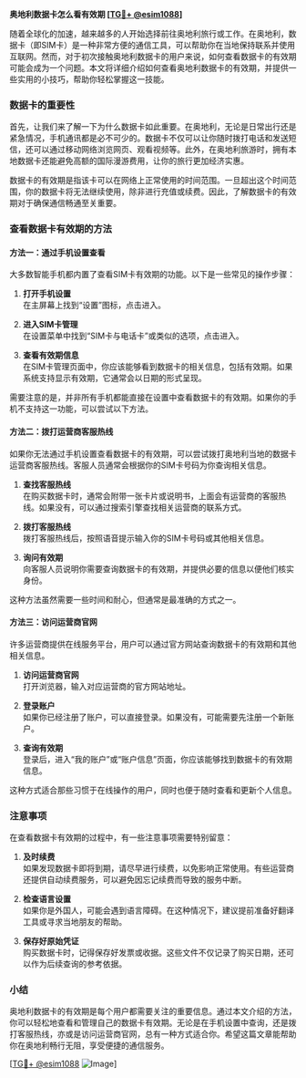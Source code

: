 **奥地利数据卡怎么看有效期 [[TG💪+ @esim1088](https://t.me/s/esim1088)]**

随着全球化的加速，越来越多的人开始选择前往奥地利旅行或工作。在奥地利，数据卡（即SIM卡）是一种非常方便的通信工具，可以帮助你在当地保持联系并使用互联网。然而，对于初次接触奥地利数据卡的用户来说，如何查看数据卡的有效期可能会成为一个问题。本文将详细介绍如何查看奥地利数据卡的有效期，并提供一些实用的小技巧，帮助你轻松掌握这一技能。

### 数据卡的重要性

首先，让我们来了解一下为什么数据卡如此重要。在奥地利，无论是日常出行还是紧急情况，手机通讯都是必不可少的。数据卡不仅可以让你随时拨打电话和发送短信，还可以通过移动网络浏览网页、观看视频等。此外，在奥地利旅游时，拥有本地数据卡还能避免高额的国际漫游费用，让你的旅行更加经济实惠。

数据卡的有效期是指该卡可以在网络上正常使用的时间范围。一旦超出这个时间范围，你的数据卡将无法继续使用，除非进行充值或续费。因此，了解数据卡的有效期对于确保通信畅通至关重要。

### 查看数据卡有效期的方法

#### 方法一：通过手机设置查看

大多数智能手机都内置了查看SIM卡有效期的功能。以下是一些常见的操作步骤：

1. **打开手机设置**  
   在主屏幕上找到“设置”图标，点击进入。

2. **进入SIM卡管理**  
   在设置菜单中找到“SIM卡与电话卡”或类似的选项，点击进入。

3. **查看有效期信息**  
   在SIM卡管理页面中，你应该能够看到数据卡的相关信息，包括有效期。如果系统支持显示有效期，它通常会以日期的形式呈现。

需要注意的是，并非所有手机都能直接在设置中查看数据卡的有效期。如果你的手机不支持这一功能，可以尝试以下方法。

#### 方法二：拨打运营商客服热线

如果你无法通过手机设置查看数据卡的有效期，可以尝试拨打奥地利当地的数据卡运营商客服热线。客服人员通常会根据你的SIM卡号码为你查询相关信息。

1. **查找客服热线**  
   在购买数据卡时，通常会附带一张卡片或说明书，上面会有运营商的客服热线。如果没有，可以通过搜索引擎查找相关运营商的联系方式。

2. **拨打客服热线**  
   拨打客服热线后，按照语音提示输入你的SIM卡号码或其他相关信息。

3. **询问有效期**  
   向客服人员说明你需要查询数据卡的有效期，并提供必要的信息以便他们核实身份。

这种方法虽然需要一些时间和耐心，但通常是最准确的方式之一。

#### 方法三：访问运营商官网

许多运营商提供在线服务平台，用户可以通过官方网站查询数据卡的有效期和其他相关信息。

1. **访问运营商官网**  
   打开浏览器，输入对应运营商的官方网站地址。

2. **登录账户**  
   如果你已经注册了账户，可以直接登录。如果没有，可能需要先注册一个新账户。

3. **查询有效期**  
   登录后，进入“我的账户”或“账户信息”页面，你应该能够找到数据卡的有效期信息。

这种方式适合那些习惯于在线操作的用户，同时也便于随时查看和更新个人信息。

### 注意事项

在查看数据卡有效期的过程中，有一些注意事项需要特别留意：

1. **及时续费**  
   如果发现数据卡即将到期，请尽早进行续费，以免影响正常使用。有些运营商还提供自动续费服务，可以避免因忘记续费而导致的服务中断。

2. **检查语言设置**  
   如果你是外国人，可能会遇到语言障碍。在这种情况下，建议提前准备好翻译工具或寻求当地朋友的帮助。

3. **保存好原始凭证**  
   购买数据卡时，记得保存好发票或收据。这些文件不仅记录了购买日期，还可以作为后续查询的参考依据。

### 小结

奥地利数据卡的有效期是每个用户都需要关注的重要信息。通过本文介绍的方法，你可以轻松地查看和管理自己的数据卡有效期。无论是在手机设置中查询，还是拨打客服热线，亦或是访问运营商官网，总有一种方式适合你。希望这篇文章能帮助你在奥地利畅行无阻，享受便捷的通信服务。

[[TG💪+ @esim1088](https://t.me/s/esim1088) ![Image](https://i.postimg.cc/4NQfJmqS/Snipaste-2025-05-13-00-14-12.png)]